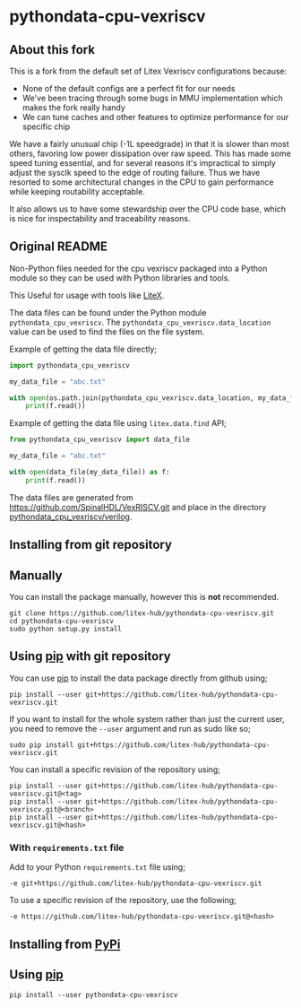 # pythondata-cpu-vexriscv

## About this fork

This is a fork from the default set of Litex Vexriscv configurations because:

- None of the default configs are a perfect fit for our needs
- We've been tracing through some bugs in MMU implementation which makes the fork really handy
- We can tune caches and other features to optimize performance for our specific chip

We have a fairly unusual chip (-1L speedgrade) in that it is slower than most others,
favoring low power dissipation over raw speed. This has made some speed tuning essential,
and for several reasons it's impractical to simply adjust the sysclk speed to the edge
of routing failure. Thus we have resorted to some architectural changes in the CPU 
to gain performance while keeping routability acceptable.

It also allows us to have some stewardship over the CPU code base, which is nice for
inspectability and traceability reasons. 

## Original README

Non-Python  files needed for the cpu vexriscv packaged
into a Python module so they can be used with Python libraries and tools.

This Useful for usage with tools like
[LiteX](https://github.com/enjoy-digital/litex.git).

The data files can be found under the Python module `pythondata_cpu_vexriscv`. The
`pythondata_cpu_vexriscv.data_location` value can be used to find the files on the file
system.

Example of getting the data file directly;
```python
import pythondata_cpu_vexriscv

my_data_file = "abc.txt"

with open(os.path.join(pythondata_cpu_vexriscv.data_location, my_data_file)) as f:
    print(f.read())
```

Example of getting the data file using `litex.data.find` API;
```python
from pythondata_cpu_vexriscv import data_file

my_data_file = "abc.txt"

with open(data_file(my_data_file)) as f:
    print(f.read())
```



The data files are generated from https://github.com/SpinalHDL/VexRISCV.git and place in the directory
[pythondata_cpu_vexriscv/verilog](pythondata_cpu_vexriscv/verilog).


## Installing from git repository

## Manually

You can install the package manually, however this is **not** recommended.

```
git clone https://github.com/litex-hub/pythondata-cpu-vexriscv.git
cd pythondata-cpu-vexriscv
sudo python setup.py install
```

## Using [pip](https://pip.pypa.io/) with git repository

You can use [pip](https://pip.pypa.io/) to install the data package directly
from github using;

```
pip install --user git+https://github.com/litex-hub/pythondata-cpu-vexriscv.git
```

If you want to install for the whole system rather than just the current user,
you need to remove the `--user` argument and run as sudo like so;

```
sudo pip install git+https://github.com/litex-hub/pythondata-cpu-vexriscv.git
```

You can install a specific revision of the repository using;
```
pip install --user git+https://github.com/litex-hub/pythondata-cpu-vexriscv.git@<tag>
pip install --user git+https://github.com/litex-hub/pythondata-cpu-vexriscv.git@<branch>
pip install --user git+https://github.com/litex-hub/pythondata-cpu-vexriscv.git@<hash>
```

### With `requirements.txt` file

Add to your Python `requirements.txt` file using;
```
-e git+https://github.com/litex-hub/pythondata-cpu-vexriscv.git
```

To use a specific revision of the repository, use the following;
```
-e https://github.com/litex-hub/pythondata-cpu-vexriscv.git@<hash>
```

## Installing from [PyPi](https://pypi.org/project/pythondata-cpu-vexriscv/)

## Using [pip](https://pip.pypa.io/)

```
pip install --user pythondata-cpu-vexriscv
```
